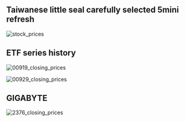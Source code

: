 ## Taiwanese little seal carefully selected 5mini refresh

![stock_prices](https://github.com/weitsunglin/quick_analyze_stock/blob/main/stock_prices.png)


## ETF series history

![00919_closing_prices](https://github.com/weitsunglin/quick_analyze_stock/blob/main/00919_closing_prices.png)

![00929_closing_prices](https://github.com/weitsunglin/quick_analyze_stock/blob/main/00929_closing_prices.png)

## GIGABYTE

![2376_closing_prices](https://github.com/weitsunglin/quick_analyze_stock/blob/main/2376_closing_prices.png)